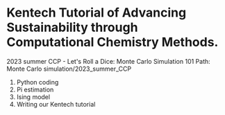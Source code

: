 # Kentech Tutorial of Advancing Sustainability through Computational Chemistry Methods.

2023 summer CCP - Let's Roll a Dice: Monte Carlo Simulation 101
Path: Monte Carlo simulation/2023_summer_CCP

1. Python coding
2. Pi estimation
3. Ising model
4. Writing our Kentech tutorial
